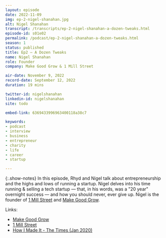 ```yaml
---
layout: episode
date: 2022-11-09
img: ep-2-nigel-shanahan.jpg
alt: Nigel Shanahan
transcript: /transcripts/ep-2-nigel-shanahan-a-dozen-tweaks.html
episode-id: s01e02
permalink: /podcast/ep-2-nigel-shanahan-a-dozen-tweaks.html
season: 1
status: published
title: Ep2 — A Dozen Tweaks 
name: Nigel Shanahan
role: Founder
company: Make Good Grow & 1 Mill Street

air-date: November 9, 2022
record-date: September 12, 2022
duration: 19 mins

twitter-id: nigelshanahan
linkedin-id: nigelshanahan
site: todo

embed-link: 6369433996963400118a38c7

keywords:
- podcast
- interview
- business
- entrepreneur
- charity
- life
- career
- startup

---
```


{:.show-notes}
In this episode, Rhyd and Nigel talk about entrepreneurship and the highs and lows of running a startup. Nigel delves into his time running & selling a tech startup — that, in his words, was a "20 year" overnight success — and how you should never, ever give up. Nigel is the founder of [1 Mill Street](https://1millstreet.com) and [Make Good Grow](https://makegoodgrow.com).

Links:

* [Make Good Grow](https://makegoodgrow.com)
* [1 Mill Street](https://1millstreet.com)
* [How I Made It - The Times (Jan 2020)](https://www.thetimes.co.uk/article/nigel-shanahan-founder-of-rant-amp-rave-i-made-millions-from-helping-punters-complain-via-text-d89n97gqk)